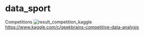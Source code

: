 # data_sport
Competitions
![result_competition_kaggle](https://user-images.githubusercontent.com/72302485/139847969-b609491c-e98b-4737-814d-678d02306aff.png)
https://www.kaggle.com/c/geekbrains-competitive-data-analysis
